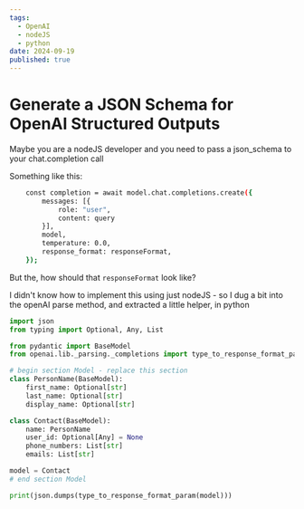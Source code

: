 ```yaml
---
tags:
  - OpenAI
  - nodeJS
  - python
date: 2024-09-19
published: true
---
```


# Generate a JSON Schema for OpenAI Structured Outputs

Maybe you are a nodeJS developer and you need to pass a json_schema to your chat.completion call

Something like this:

```bash
    const completion = await model.chat.completions.create({
        messages: [{
            role: "user",
            content: query
        }],
        model,
        temperature: 0.0,
        response_format: responseFormat,
    });
```

But the, how should that `responseFormat` look like?

I didn't know how to implement this using just nodeJS - so I dug a bit into the openAI parse method, and extracted a little helper, in python

```python
import json
from typing import Optional, Any, List

from pydantic import BaseModel
from openai.lib._parsing._completions import type_to_response_format_param

# begin section Model - replace this section
class PersonName(BaseModel):
    first_name: Optional[str]
    last_name: Optional[str]
    display_name: Optional[str]

class Contact(BaseModel):
    name: PersonName
    user_id: Optional[Any] = None
    phone_numbers: List[str]
    emails: List[str]

model = Contact
# end section Model

print(json.dumps(type_to_response_format_param(model)))

```
